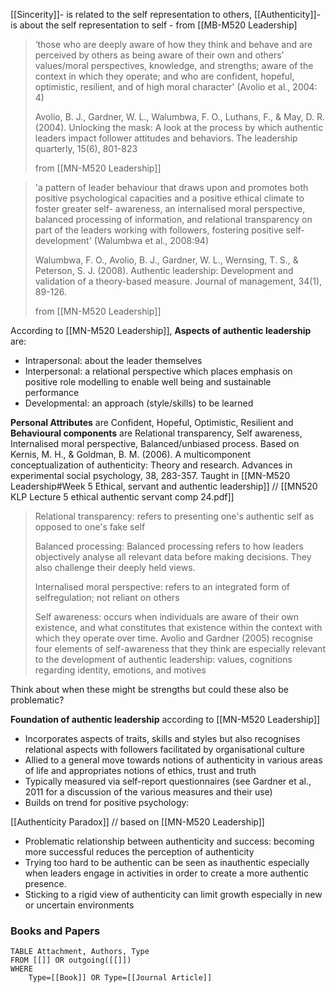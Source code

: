 

[[Sincerity]]- is related to the self representation to others, [[Authenticity]]- is about the self representation to self - from [[MB-M520 Leadership]

> ‘those who are deeply aware of how they think and behave and are perceived by others as being aware of their own and others’ values/moral perspectives, knowledge, and strengths; aware of the context in which they operate; and who are confident, hopeful, optimistic, resilient, and of high moral character' (Avolio et al., 2004: 4)
> 
> Avolio, B. J., Gardner, W. L., Walumbwa, F. O., Luthans, F., & May, D. R. (2004). Unlocking the mask: A look at the process by which authentic leaders impact follower attitudes and behaviors. The leadership quarterly, 15(6), 801-823
> 
> from [[MN-M520 Leadership]]

> 'a pattern of leader behaviour that draws upon and promotes both positive psychological capacities and a positive ethical climate to foster greater self- awareness, an internalised moral perspective, balanced processing of information, and relational transparency on part of the leaders working with followers, fostering positive self-development' (Walumbwa et al., 2008:94)
> 
> Walumbwa, F. O., Avolio, B. J., Gardner, W. L., Wernsing, T. S., & Peterson, S. J. (2008). Authentic leadership: Development and validation of a theory-based measure. Journal of management, 34(1), 89-126.
> 
> from [[MN-M520 Leadership]]


According to [[MN-M520 Leadership]], **Aspects of authentic leadership** are:
- Intrapersonal: about the leader themselves
- Interpersonal: a relational perspective which places emphasis on positive role modelling to enable well being and sustainable performance
- Developmental: an approach (style/skills) to be learned

**Personal Attributes** are Confident, Hopeful, Optimistic, Resilient and **Behavioural components** are Relational transparency, Self awareness, Internalised moral perspective, Balanced/unbiased process. Based on Kernis, M. H., & Goldman, B. M. (2006). A multicomponent conceptualization of authenticity: Theory and research. Advances in experimental social psychology, 38, 283-357. Taught in [[MN-M520 Leadership#Week 5 Ethical, servant and authentic leadership]] // [[MN520 KLP Lecture 5 ethical authentic servant comp 24.pdf]]

> Relational transparency: refers to presenting one's authentic self as opposed to one's fake self
> 
> Balanced processing: Balanced processing refers to how leaders objectively analyse all relevant data before making decisions. They also challenge their deeply held views.
> 
> Internalised moral perspective: refers to an integrated form of selfregulation; not reliant on others
> 
> Self awareness: occurs when individuals are aware of their own existence, and what constitutes that existence within the context with which they operate over time. Avolio and Gardner (2005) recognise four elements of self-awareness that they think are especially relevant to the development of authentic leadership: values, cognitions regarding identity, emotions, and motives

Think about when these might be strengths but could these also be problematic?


**Foundation of authentic leadership** according to [[MN-M520 Leadership]]
- Incorporates aspects of traits, skills and styles but also recognises relational aspects with followers facilitated by organisational culture
- Allied to a general move towards notions of authenticity in various areas of life and appropriates notions of ethics, trust and truth
- Typically measured via self-report questionnaires (see Gardner et al., 2011 for a discussion of the various measures and their use) 
- Builds on trend for positive psychology:

[[Authenticity Paradox]] // based on [[MN-M520 Leadership]]
 - Problematic relationship between authenticity and success: becoming more successful reduces the perception of authenticity
 - Trying too hard to be authentic can be seen as inauthentic especially when leaders engage in activities in order to create a more authentic presence.
 - Sticking to a rigid view of authenticity can limit growth especially in new or uncertain environments


### Books and Papers
```dataview
TABLE Attachment, Authors, Type
FROM [[]] OR outgoing([[]])
WHERE
	Type=[[Book]] OR Type=[[Journal Article]]
```